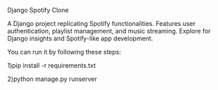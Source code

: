 Django Spotify Clone

A Django project replicating Spotify functionalities. Features user authentication, playlist management, and music streaming. Explore for Django insights and Spotify-like app development.

You can run it by following these steps:


1)pip install -r requirements.txt

2)python manage.py runserver
